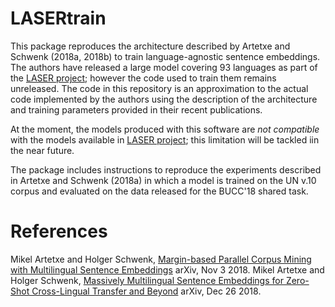 # LASERtrain
This package reproduces the architecture described by Artetxe and Schwenk (2018a, 2018b) to train language-agnostic sentence embeddings. The authors have released a large model covering 93 languages as part of the [LASER project](https://github.com/facebookresearch/LASER); however the code used to train them remains unreleased. The code in this repository is an approximation to the actual code implemented by the authors using the description of the architecture and training parameters provided in their recent publications.

At the moment, the models produced with this software are *not compatible* with the models available in [LASER project](https://github.com/facebookresearch/LASER); this limitation will be tackled iin the near future.

The package includes instructions to reproduce the experiments described in Artetxe and Schwenk (2018a) in which a model is trained on the UN v.10 corpus and evaluated on the data released for the BUCC'18 shared task.

# References
Mikel Artetxe and Holger Schwenk, [Margin-based Parallel Corpus Mining with Multilingual Sentence Embeddings](https://arxiv.org/abs/1811.01136) arXiv, Nov 3 2018.
Mikel Artetxe and Holger Schwenk, [Massively Multilingual Sentence Embeddings for Zero-Shot Cross-Lingual Transfer and Beyond](https://arxiv.org/abs/1812.10464) arXiv, Dec 26 2018.

